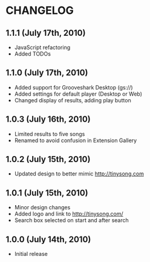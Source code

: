 # CHANGELOG

## 1.1.1 (July 17th, 2010)

* JavaScript refactoring
* Added TODOs


## 1.1.0 (July 17th, 2010)

* Added support for Grooveshark Desktop (gs://)
* Added settings for default player (Desktop or Web)
* Changed display of results, adding play button


## 1.0.3 (July 16th, 2010)

* Limited results to five songs
* Renamed to avoid confusion in Extension Gallery


## 1.0.2 (July 15th, 2010)

* Updated design to better mimic http://tinysong.com


## 1.0.1 (July 15th, 2010)

* Minor design changes
* Added logo and link to http://tinysong.com/
* Search box selected on start and after search


## 1.0.0 (July 14th, 2010)

* Initial release
